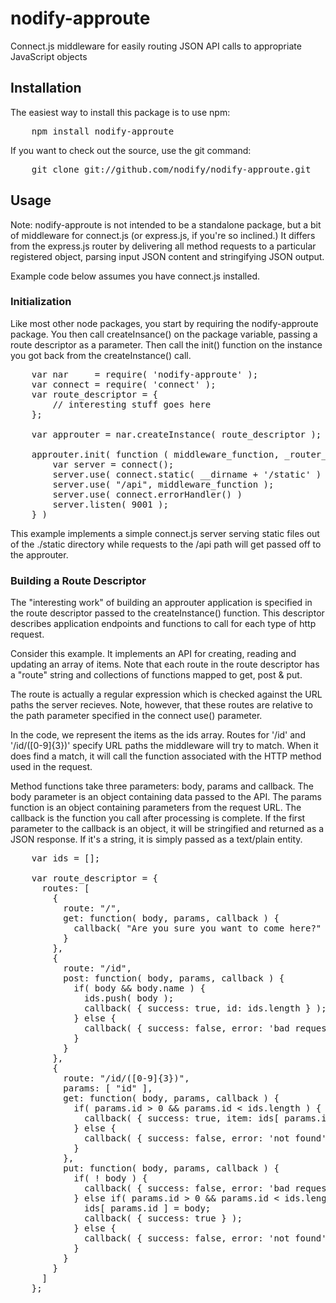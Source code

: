 nodify-approute
===============

Connect.js middleware for easily routing JSON API calls to appropriate JavaScript objects

## Installation

The easiest way to install this package is to use npm:

<pre>    npm install nodify-approute</pre>

If you want to check out the source, use the git command:

<pre>    git clone git://github.com/nodify/nodify-approute.git</pre>

## Usage

Note: nodify-approute is not intended to be a standalone package, but a bit of
middleware for connect.js (or express.js, if you're so inclined.) It differs
from the express.js router by delivering all method requests to a particular
registered object, parsing input JSON content and stringifying JSON output.

Example code below assumes you have connect.js installed.

### Initialization

Like most other node packages, you start by requiring the nodify-approute
package. You then call createInsance() on the package variable, passing 
a route descriptor as a parameter. Then call the init() function on the
instance you got back from the createInstance() call.

<pre>    var nar     = require( 'nodify-approute' );
    var connect = require( 'connect' );
    var route_descriptor = {
        // interesting stuff goes here
    };

    var approuter = nar.createInstance( route_descriptor );

    approuter.init( function ( middleware_function, _router_instance ) {
        var server = connect();
        server.use( connect.static( __dirname + '/static' ) );
        server.use( "/api", middleware_function );
        server.use( connect.errorHandler() )
        server.listen( 9001 );
    } )
</pre>

This example implements a simple connect.js server serving static files out of
the ./static directory while requests to the /api path will get passed off
to the approuter.

### Building a Route Descriptor

The "interesting work" of building an approuter application is specified in
the route descriptor passed to the createInstance() function. This descriptor
describes application endpoints and functions to call for each type of http
request.

Consider this example. It implements an API for creating, reading and
updating an array of items. Note that each route in the route descriptor
has a "route" string and collections of functions mapped to get, post & put.

The route is actually a regular expression which is checked against the URL
paths the server recieves. Note, however, that these routes are relative to
the path parameter specified in the connect use() parameter.

In the code, we represent the items as the ids array. Routes for '/id' and
'/id/([0-9]{3})' specify URL paths the middleware will try to match. When
it does find a match, it will call the function associated with the HTTP
method used in the request.

Method functions take three parameters: body, params and callback. The
body parameter is an object containing data passed to the API. The params
function is an object containing parameters from the request URL. The
callback is the function you call after processing is complete. If the first
parameter to the callback is an object, it will be stringified and returned
as a JSON response. If it's a string, it is simply passed as a text/plain
entity.

<pre>    var ids = [];

    var route_descriptor = {
      routes: [
        {
          route: "/",
          get: function( body, params, callback ) {
            callback( "Are you sure you want to come here?" );
          }
        },
        {
          route: "/id",
          post: function( body, params, callback ) {
            if( body && body.name ) {
              ids.push( body );
              callback( { success: true, id: ids.length } );
            } else {
              callback( { success: false, error: 'bad request' } );
            }
          }
        },
        {
          route: "/id/([0-9]{3})",
          params: [ "id" ],
          get: function( body, params, callback ) {
            if( params.id > 0 && params.id < ids.length ) {
              callback( { success: true, item: ids[ params.id ] } );
            } else {
              callback( { success: false, error: 'not found' } );
            }
          },
          put: function( body, params, callback ) {
            if( ! body ) {
              callback( { success: false, error: 'bad request' } );
            } else if( params.id > 0 && params.id < ids.length ) {
              ids[ params.id ] = body;
              callback( { success: true } );
            } else {
              callback( { success: false, error: 'not found' } );
            }
          }
        }
      ]
    };</pre>